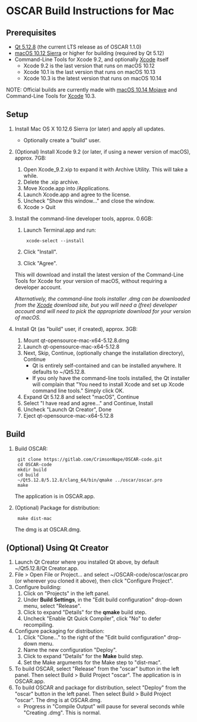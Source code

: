 # OSCAR Build Instructions for Mac

## Prerequisites

- [Qt 5.12.8] (the current LTS release as of OSCAR 1.1.0)
- [macOS 10.12 Sierra] or higher for building (required by Qt 5.12)
- Command-Line Tools for Xcode 9.2, and optionally [Xcode] itself
    - Xcode 9.2 is the last version that runs on macOS 10.12
    - Xcode 10.1 is the last version that runs on macOS 10.13
    - Xcode 10.3 is the latest version that runs on macOS 10.14

NOTE: Official builds are currently made with [macOS 10.14 Mojave] and Command-Line Tools for [Xcode] 10.3.

## Setup
1. Install Mac OS X 10.12.6 Sierra (or later) and apply all updates.
     * Optionally create a "build" user.

2. (Optional) Install Xcode 9.2 (or later, if using a newer version of macOS), approx. 7GB:
    1. Open Xcode_9.2.xip to expand it with Archive Utility. This will take a while.
    2. Delete the .xip archive.
    3. Move Xcode.app into /Applications.
    4. Launch Xcode.app and agree to the license.
    5. Uncheck "Show this window..." and close the window.
    6. Xcode > Quit

3. Install the command-line developer tools, approx. 0.6GB:

    1. Launch Terminal.app and run:

            xcode-select --install

    2. Click "Install".
    3. Click "Agree".

   This will download and install the latest version of the Command-Line Tools for Xcode for your version of macOS, without requiring a developer account.

   _Alternatively, the command-line tools installer .dmg can be downloaded from the [Xcode] download site, but you will need a (free) developer account and will
   need to pick the appropriate download for your version of macOS._

4. Install Qt (as "build" user, if created), approx. 3GB:
    1. Mount qt-opensource-mac-x64-5.12.8.dmg
    2. Launch qt-opensource-mac-x64-5.12.8
    3. Next, Skip, Continue, (optionally change the installation directory), Continue
        * Qt is entirely self-contained and can be installed anywhere. It defaults to ~/Qt5.12.8.
        * If you only have the command-line tools installed, the Qt installer will complain that "You need to install Xcode and set up Xcode command line tools." Simply click OK.
    4. Expand Qt 5.12.8 and select "macOS", Continue
    5. Select "I have read and agree..." and Continue, Install
    6. Uncheck "Launch Qt Creator", Done
    7. Eject qt-opensource-mac-x64-5.12.8

## Build

1. Build OSCAR:

        git clone https://gitlab.com/CrimsonNape/OSCAR-code.git
        cd OSCAR-code
        mkdir build
        cd build
        ~/Qt5.12.8/5.12.8/clang_64/bin/qmake ../oscar/oscar.pro
        make

   The application is in OSCAR.app.

2. (Optional) Package for distribution:

        make dist-mac

   The dmg is at OSCAR.dmg.

## (Optional) Using Qt Creator

1. Launch Qt Creator where you installed Qt above, by default ~/Qt5.12.8/Qt Creator.app.
2. File > Open File or Project... and select ~/OSCAR-code/oscar/oscar.pro (or wherever you cloned it above), then click "Configure Project".
3. Configure building:
    1. Click on "Projects" in the left panel.
    2. Under **Build Settings**, in the "Edit build configuration" drop-down menu, select "Release".
    3. Click to expand "Details" for the **qmake** build step.
    4. Uncheck "Enable Qt Quick Compiler", click "No" to defer recompiling.
4. Configure packaging for distribution:
    1. Click "Clone..." to the right of the "Edit build configuration" drop-down menu.
    2. Name the new configuration "Deploy".
    3. Click to expand "Details" for the **Make** build step.
    4. Set the Make arguments for the Make step to "dist-mac".
5. To build OSCAR, select "Release" from the "oscar" button in the left panel. Then select Build > Build Project "oscar". The application is in OSCAR.app.
6. To build OSCAR and package for distribution, select "Deploy" from the "oscar" button in the left panel. Then select Build > Build Project "oscar". The dmg is at OSCAR.dmg.
    * Progress in "Compile Output" will pause for several seconds while "Creating .dmg". This is normal.

[Qt 5.12.8]: http://download.qt.io/archive/qt/5.12/5.12.8/qt-opensource-mac-x64-5.12.8.dmg
[macOS 10.14 Mojave]: https://apps.apple.com/us/app/macos-mojave/id1398502828?ls=1&mt=12
[macOS 10.13 High Sierra]: https://apps.apple.com/us/app/macos-high-sierra/id1246284741?ls=1&mt=12
[macOS 10.12 Sierra]: https://apps.apple.com/us/app/macos-sierra/id1127487414?ls=1&mt=12
[Xcode]: https://developer.apple.com/download/more/

